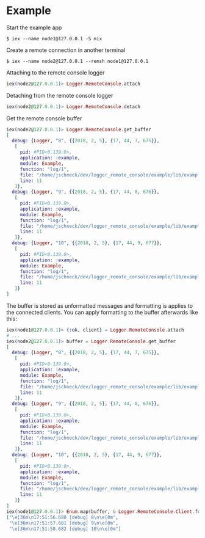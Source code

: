 # Example

Start the example app 
```
$ iex --name node1@127.0.0.1 -S mix
```

Create a remote connection in another terminal
```
$ iex --name node2@127.0.0.1 --remsh node1@127.0.0.1
```

Attaching to the remote console logger
```elixir
iex(node2@127.0.0.1)> Logger.RemoteConsole.attach
```

Detaching from the remote console logger
```elixir
iex(node2@127.0.0.1)> Logger.RemoteConsole.detach
```

Get the remote console buffer
```elixir
iex(node2@127.0.0.1)> Logger.RemoteConsole.get_buffer
[
  debug: {Logger, "8", {{2018, 2, 5}, {17, 44, 7, 675}},
   [
     pid: #PID<0.139.0>,
     application: :example,
     module: Example,
     function: "log/1",
     file: "/home/jschneck/dev/logger_remote_console/example/lib/example.ex",
     line: 11
   ]},
  debug: {Logger, "9", {{2018, 2, 5}, {17, 44, 8, 676}},
   [
     pid: #PID<0.139.0>,
     application: :example,
     module: Example,
     function: "log/1",
     file: "/home/jschneck/dev/logger_remote_console/example/lib/example.ex",
     line: 11
   ]},
  debug: {Logger, "10", {{2018, 2, 5}, {17, 44, 9, 677}},
   [
     pid: #PID<0.139.0>,
     application: :example,
     module: Example,
     function: "log/1",
     file: "/home/jschneck/dev/logger_remote_console/example/lib/example.ex",
     line: 11
   ]}
]
```

The buffer is stored as unformatted messages and formatting is applies to the
connected clients. You can apply formatting to the buffer afterwards like this:
```elixir
iex(node1@127.0.0.1)> {:ok, client} = Logger.RemoteConsole.attach
# ...
iex(node2@127.0.0.1)> buffer = Logger.RemoteConsole.get_buffer
[
  debug: {Logger, "8", {{2018, 2, 5}, {17, 44, 7, 675}},
   [
     pid: #PID<0.139.0>,
     application: :example,
     module: Example,
     function: "log/1",
     file: "/home/jschneck/dev/logger_remote_console/example/lib/example.ex",
     line: 11
   ]},
  debug: {Logger, "9", {{2018, 2, 5}, {17, 44, 8, 676}},
   [
     pid: #PID<0.139.0>,
     application: :example,
     module: Example,
     function: "log/1",
     file: "/home/jschneck/dev/logger_remote_console/example/lib/example.ex",
     line: 11
   ]},
  debug: {Logger, "10", {{2018, 2, 5}, {17, 44, 9, 677}},
   [
     pid: #PID<0.139.0>,
     application: :example,
     module: Example,
     function: "log/1",
     file: "/home/jschneck/dev/logger_remote_console/example/lib/example.ex",
     line: 11
   ]}
]
iex(node1@127.0.0.1)> Enum.map(buffer, & Logger.RemoteConsole.Client.format_message(&1, client.config))
["\e[36m\n17:51:56.680 [debug] 8\n\e[0m",
 "\e[36m\n17:51:57.681 [debug] 9\n\e[0m",
 "\e[36m\n17:51:58.682 [debug] 10\n\e[0m"]
```
